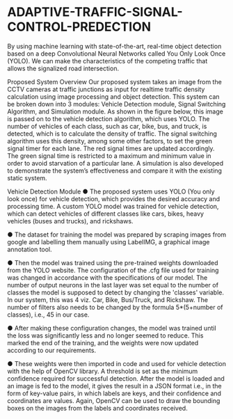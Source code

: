 # ADAPTIVE-TRAFFIC-SIGNAL-CONTROL-PREDECTION
By using machine learning with state-of-the-art, real-time object detection based on a deep Convolutional Neural Networks called You Only Look Once (YOLO). We can make the characteristics of the competing traffic that allows  the signalized road intersection.  


Proposed System Overview
Our proposed system takes an image from the CCTV cameras at traffic junctions as input for realtime traffic density calculation using image processing and object detection. This system can be
broken down into 3 modules: Vehicle Detection module, Signal Switching Algorithm, and
Simulation module. As shown in the figure below, this image is passed on to the vehicle detection
algorithm, which uses YOLO. The number of vehicles of each class, such as car, bike, bus, and
truck, is detected, which is to calculate the density of traffic. The signal switching algorithm uses
this density, among some other factors, to set the green signal timer for each lane. The red signal
times are updated accordingly. The green signal time is restricted to a maximum and minimum
value in order to avoid starvation of a particular lane. A simulation is also developed to
demonstrate the system’s effectiveness and compare it with the existing static system.


Vehicle Detection Module
● The proposed system uses YOLO (You only look once) for vehicle detection, which
provides the desired accuracy and processing time. A custom YOLO model was trained for
vehicle detection, which can detect vehicles of different classes like cars, bikes, heavy
vehicles (buses and trucks), and rickshaws.

● The dataset for training the model was prepared by scraping images from google and
labelling them manually using LabelIMG, a graphical image annotation tool.

● Then the model was trained using the pre-trained weights downloaded from the YOLO
website. The configuration of the .cfg file used for training was changed in accordance with
the specifications of our model. The number of output neurons in the last layer was set
equal to the number of classes the model is supposed to detect by changing the 'classes'
variable. In our system, this was 4 viz. Car, Bike, Bus/Truck, and Rickshaw. The number
of filters also needs to be changed by the formula 5*(5+number of classes), i.e., 45 in our
case.

● After making these configuration changes, the model was trained until the loss was
significantly less and no longer seemed to reduce. This marked the end of the training, and
the weights were now updated according to our requirements.

● These weights were then imported in code and used for vehicle detection with the help of
OpenCV library. A threshold is set as the minimum confidence required for successful
detection. After the model is loaded and an image is fed to the model, it gives the result in
a JSON format i.e., in the form of key-value pairs, in which labels are keys, and their
confidence and coordinates are values. Again, OpenCV can be used to draw the bounding boxes on the images from the labels and coordinates received. 
